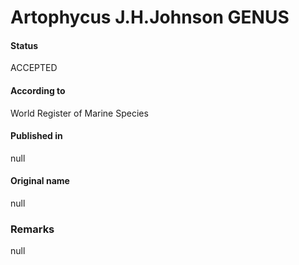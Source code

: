 Artophycus J.H.Johnson GENUS
=======

#### Status
ACCEPTED

#### According to
World Register of Marine Species

#### Published in
null

#### Original name
null

### Remarks
null
